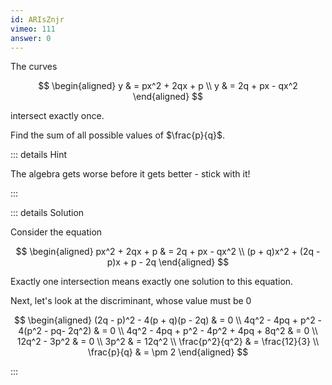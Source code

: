 ```yaml
---
id: ARIsZnjr
vimeo: 111
answer: 0
---
```


The curves

$$
\begin{aligned}
y & = px^2 + 2qx + p \\
y & = 2q + px - qx^2
\end{aligned}
$$

intersect exactly once.

Find the sum of all possible values of $\frac{p}{q}$.

<AnswerInput :answer="$frontmatter.answer" />

::: details Hint

The algebra gets worse before it gets better - stick with it!

:::

::: details Solution

Consider the equation

$$
\begin{aligned}
px^2 + 2qx + p & = 2q + px - qx^2 \\
(p + q)x^2 + (2q - p)x + p - 2q
\end{aligned}
$$

Exactly one intersection means exactly one solution to this equation.

Next, let's look at the discriminant, whose value must be $0$

$$
\begin{aligned}
(2q - p)^2 - 4(p + q)(p - 2q) & = 0 \\
4q^2 - 4pq + p^2 - 4(p^2 - pq- 2q^2) & = 0 \\
4q^2 - 4pq + p^2 - 4p^2 + 4pq + 8q^2 & = 0 \\
12q^2 - 3p^2 & = 0 \\
3p^2 & = 12q^2 \\
\frac{p^2}{q^2} & = \frac{12}{3} \\
\frac{p}{q} & = \pm 2
\end{aligned}
$$

:::
